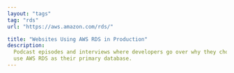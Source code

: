 ```yaml
---
layout: "tags"
tag: "rds"
url: "https://aws.amazon.com/rds/"

title: "Websites Using AWS RDS in Production"
description:
  Podcast episodes and interviews where developers go over why they chose to
  use AWS RDS as their primary database.
---
```

